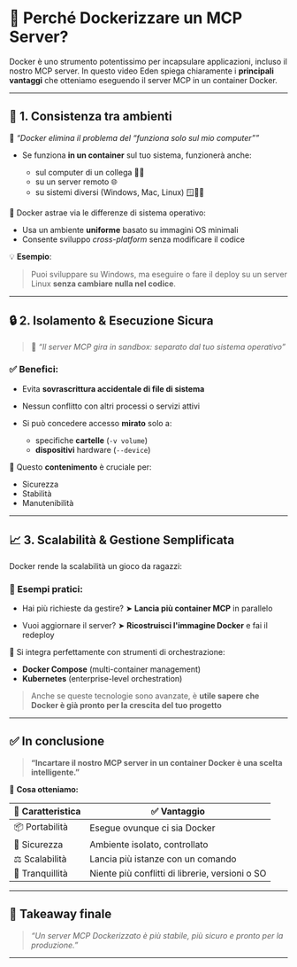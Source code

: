 # 🐳 **Perché Dockerizzare un MCP Server?**

Docker è uno strumento potentissimo per incapsulare applicazioni, incluso il nostro MCP server. In questo video Eden spiega chiaramente i **principali vantaggi** che otteniamo eseguendo il server MCP in un container Docker.

---

## 🔁 1. **Consistenza tra ambienti**

🎯 *“Docker elimina il problema del “funziona solo sul mio computer””*

* Se funziona **in un container** sul tuo sistema, funzionerà anche:

  * sul computer di un collega 🧑‍💻
  * su un server remoto 🌐
  * su sistemi diversi (Windows, Mac, Linux) 🪟🍎🐧

🧱 Docker astrae via le differenze di sistema operativo:

* Usa un ambiente **uniforme** basato su immagini OS minimali
* Consente sviluppo *cross-platform* senza modificare il codice

💡 **Esempio**:

> Puoi sviluppare su Windows, ma eseguire o fare il deploy su un server Linux **senza cambiare nulla nel codice**.

---

## 🔒 2. **Isolamento & Esecuzione Sicura**

> 🧠 *“Il server MCP gira in sandbox: separato dal tuo sistema operativo”*

### ✅ Benefici:

* Evita **sovrascrittura accidentale di file di sistema**
* Nessun conflitto con altri processi o servizi attivi
* Si può concedere accesso **mirato** solo a:

  * specifiche **cartelle** (`-v volume`)
  * **dispositivi** hardware (`--device`)

🔐 Questo **contenimento** è cruciale per:

* Sicurezza
* Stabilità
* Manutenibilità

---

## 📈 3. **Scalabilità & Gestione Semplificata**

Docker rende la scalabilità un gioco da ragazzi:

### 🚀 Esempi pratici:

* Hai più richieste da gestire?
  ➤ **Lancia più container MCP** in parallelo

* Vuoi aggiornare il server?
  ➤ **Ricostruisci l'immagine Docker** e fai il redeploy

🧰 Si integra perfettamente con strumenti di orchestrazione:

* **Docker Compose** (multi-container management)
* **Kubernetes** (enterprise-level orchestration)

> Anche se queste tecnologie sono avanzate, è **utile sapere che Docker è già pronto per la crescita del tuo progetto**

---

## ✅ **In conclusione**

> **“Incartare il nostro MCP server in un container Docker è una scelta intelligente.”**

🎁 **Cosa otteniamo:**

| 🧩 Caratteristica | ✅ Vantaggio                                     |
| ----------------- | ----------------------------------------------- |
| 📦 Portabilità    | Esegue ovunque ci sia Docker                    |
| 🔐 Sicurezza      | Ambiente isolato, controllato                   |
| ⚖️ Scalabilità    | Lancia più istanze con un comando               |
| 🧘 Tranquillità   | Niente più conflitti di librerie, versioni o SO |

---

## 🧠 Takeaway finale

> *“Un server MCP Dockerizzato è più stabile, più sicuro e pronto per la produzione.”*

---

